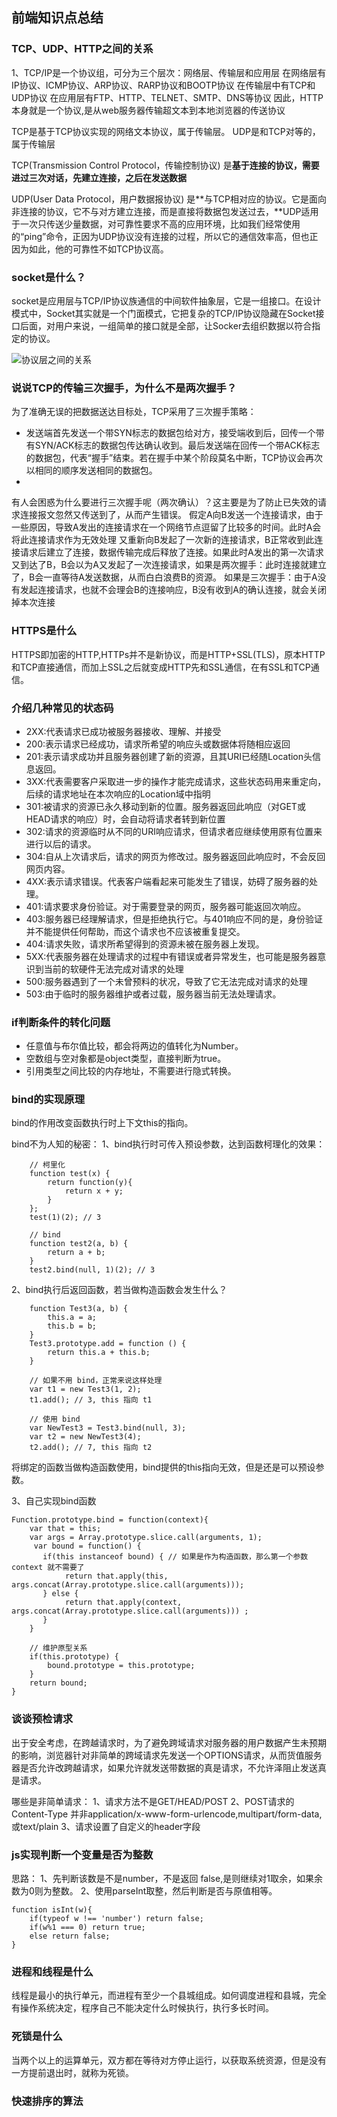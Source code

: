 ## 前端知识点总结

### TCP、UDP、HTTP之间的关系

1、TCP/IP是一个协议组，可分为三个层次：网络层、传输层和应用层
在网络层有IP协议、ICMP协议、ARP协议、RARP协议和BOOTP协议
在传输层中有TCP和UDP协议
在应用层有FTP、HTTP、TELNET、SMTP、DNS等协议
因此，HTTP本身就是一个协议,是从web服务器传输超文本到本地浏览器的传送协议

TCP是基于TCP协议实现的网络文本协议，属于传输层。
UDP是和TCP对等的，属于传输层

TCP(Transmission Control Protocol，传输控制协议) 是**基于连接的协议，需要进过三次对话，先建立连接，之后在发送数据**

UDP(User Data Protocol，用户数据报协议) 是**与TCP相对应的协议。它是面向非连接的协议，它不与对方建立连接，而是直接将数据包发送过去，**UDP适用于一次只传送少量数据，对可靠性要求不高的应用环境，比如我们经常使用的“ping”命令，正因为UDP协议没有连接的过程，所以它的通信效率高，但也正因为如此，他的可靠性不如TCP协议高。

### socket是什么？

socket是应用层与TCP/IP协议族通信的中间软件抽象层，它是一组接口。在设计模式中，Socket其实就是一个门面模式，它把复杂的TCP/IP协议隐藏在Socket接口后面，对用户来说，一组简单的接口就是全部，让Socker去组织数据以符合指定的协议。

![协议层之间的关系](http://zh.mweb.im/asset/img/set-up-git.gif)

### 说说TCP的传输三次握手，为什么不是两次握手？

为了准确无误的把数据送达目标处，TCP采用了三次握手策略：

*
	发送端首先发送一个带SYN标志的数据包给对方，接受端收到后，回传一个带有SYN/ACK标志的数据包传达确认收到。最后发送端在回传一个带ACK标志的数据包，代表“握手”结束。若在握手中某个阶段莫名中断，TCP协议会再次以相同的顺序发送相同的数据包。
*

有人会困惑为什么要进行三次握手呢（两次确认）？这主要是为了防止已失效的请求连接报文忽然又传送到了，从而产生错误。
假定A向B发送一个连接请求，由于一些原因，导致A发出的连接请求在一个网络节点逗留了比较多的时间。此时A会将此连接请求作为无效处理 又重新向B发起了一次新的连接请求，B正常收到此连接请求后建立了连接，数据传输完成后释放了连接。如果此时A发出的第一次请求又到达了B，B会以为A又发起了一次连接请求，如果是两次握手：此时连接就建立了，B会一直等待A发送数据，从而白白浪费B的资源。 如果是三次握手：由于A没有发起连接请求，也就不会理会B的连接响应，B没有收到A的确认连接，就会关闭掉本次连接

### HTTPS是什么

HTTPS即加密的HTTP,HTTPs并不是新协议，而是HTTP+SSL(TLS)，原本HTTP和TCP直接通信，而加上SSL之后就变成HTTP先和SSL通信，在有SSL和TCP通信。


### 介绍几种常见的状态码
* 2XX:代表请求已成功被服务器接收、理解、并接受
* 200:表示请求已经成功，请求所希望的响应头或数据体将随相应返回
* 201:表示请求成功并且服务器创建了新的资源，且其URI已经随Location头信息返回。
* 3XX:代表需要客户采取进一步的操作才能完成请求，这些状态码用来重定向，后续的请求地址在本次响应的Location域中指明
* 301:被请求的资源已永久移动到新的位置。服务器返回此响应（对GET或HEAD请求的响应）时，会自动将请求者转到新位置
* 302:请求的资源临时从不同的URI响应请求，但请求者应继续使用原有位置来进行以后的请求。
* 304:自从上次请求后，请求的网页为修改过。服务器返回此响应时，不会反回网页内容。
* 4XX:表示请求错误。代表客户端看起来可能发生了错误，妨碍了服务器的处理。
* 401:请求要求身份验证。对于需要登录的网页，服务器可能返回次响应。
* 403:服务器已经理解请求，但是拒绝执行它。与401响应不同的是，身份验证并不能提供任何帮助，而这个请求也不应该被重复提交。
* 404:请求失败，请求所希望得到的资源未被在服务器上发现。
* 5XX:代表服务器在处理请求的过程中有错误或者异常发生，也可能是服务器意识到当前的软硬件无法完成对请求的处理
* 500:服务器遇到了一个未曾预料的状况，导致了它无法完成对请求的处理
* 503:由于临时的服务器维护或者过载，服务器当前无法处理请求。



### if判断条件的转化问题

* 任意值与布尔值比较，都会将两边的值转化为Number。
* 空数组与空对象都是object类型，直接判断为true。
* 引用类型之间比较的内存地址，不需要进行隐式转换。

### bind的实现原理

bind的作用改变函数执行时上下文this的指向。

bind不为人知的秘密：
1、bind执行时可传入预设参数，达到函数柯理化的效果：
```
	// 柯里化
	function test(x) {
	    return function(y){
	        return x + y;
	    }
	};
	test(1)(2); // 3

	// bind
	function test2(a, b) {
	    return a + b;
	}
	test2.bind(null, 1)(2); // 3
```
2、bind执行后返回函数，若当做构造函数会发生什么？
```
	function Test3(a, b) {
	    this.a = a;
	    this.b = b;
	}
	Test3.prototype.add = function () {
	    return this.a + this.b;
	}

	// 如果不用 bind，正常来说这样处理
	var t1 = new Test3(1, 2);
	t1.add(); // 3, this 指向 t1

	// 使用 bind
	var NewTest3 = Test3.bind(null, 3);
	var t2 = new NewTest3(4);
	t2.add(); // 7, this 指向 t2
```
将绑定的函数当做构造函数使用，bind提供的this指向无效，但是还是可以预设参数。

3、自己实现bind函数
```
Function.prototype.bind = function(context){
	var that = this;
	var args = Array.prototype.slice.call(arguments, 1);
	 var bound = function() {
       if(this instanceof bound) { // 如果是作为构造函数，那么第一个参数 context 就不需要了
            return that.apply(this, args.concat(Array.prototype.slice.call(arguments)));
       } else {
            return that.apply(context, args.concat(Array.prototype.slice.call(arguments))) ;
       }
    }

    // 维护原型关系
    if(this.prototype) {
        bound.prototype = this.prototype;
    }
    return bound;
}
```
### 谈谈预检请求

出于安全考虑，在跨越请求时，为了避免跨域请求对服务器的用户数据产生未预期的影响，浏览器针对非简单的跨域请求先发送一个OPTIONS请求，从而货值服务器是否允许改跨越请求，如果允许就发送带数据的真是请求，不允许泽阻止发送真是请求。

哪些是非简单请求：
1、请求方法不是GET/HEAD/POST
2、POST请求的Content-Type 并非application/x-www-form-urlencode,multipart/form-data,或text/plain
3、请求设置了自定义的header字段

### js实现判断一个变量是否为整数

思路：
1、先判断该数是不是number，不是返回 false,是则继续对1取余，如果余数为0则为整数。
2、使用parseInt取整，然后判断是否与原值相等。

```
function isInt(w){
	if(typeof w !== 'number') return false;
	if(w%1 === 0) return true;
	else return false;
}
```

### 进程和线程是什么

线程是最小的执行单元，而进程有至少一个县城组成。如何调度进程和县城，完全有操作系统决定，程序自己不能决定什么时候执行，执行多长时间。

### 死锁是什么
当两个以上的运算单元，双方都在等待对方停止运行，以获取系统资源，但是没有一方提前退出时，就称为死锁。

### 快速排序的算法
